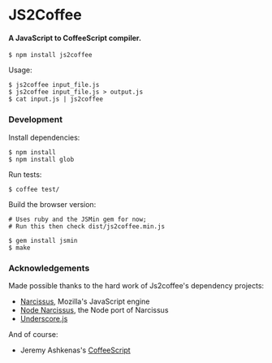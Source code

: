 # JS2Coffee
#### A JavaScript to CoffeeScript compiler.

    $ npm install js2coffee

Usage:

    $ js2coffee input_file.js
    $ js2coffee input_file.js > output.js
    $ cat input.js | js2coffee

### Development

Install dependencies:

    $ npm install
    $ npm install glob

Run tests:

    $ coffee test/

Build the browser version:

    # Uses ruby and the JSMin gem for now;
    # Run this then check dist/js2coffee.min.js

    $ gem install jsmin
    $ make

### Acknowledgements

Made possible thanks to the hard work of Js2coffee's dependency projects:

 * [Narcissus](https://github.com/mozilla/narcissus), Mozilla's JavaScript engine
 * [Node Narcissus](https://github.com/kuno/node-narcissus), the Node port of Narcissus
 * [Underscore.js](http://documentcloud.github.com/underscore)

And of course:

 * Jeremy Ashkenas's [CoffeeScript](jashkenas.github.com/coffee-script/)
